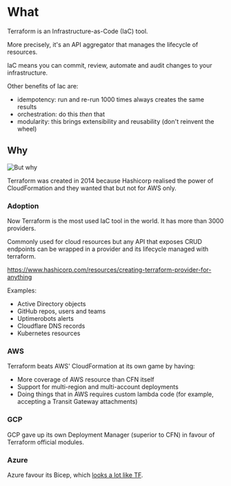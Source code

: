# What

Terraform is an Infrastructure-as-Code (IaC) tool.

More precisely, it's an API aggregator that manages the lifecycle of
resources.

IaC means you can commit, review, automate and audit changes to your
infrastructure.

Other benefits of Iac are:

- idempotency: run and re-run 1000 times always creates the same results
- orchestration: do this *then* that
- modularity: this brings extensibility and reusability (don't reinvent
  the wheel)


## Why

![But why](https://raw.githubusercontent.com/jpedro/levelup-terraform/master/.github/assets/images/why.jpg)

Terraform was created in 2014 because Hashicorp realised the power of
CloudFormation and they wanted that but not for AWS only.


### Adoption

Now Terraform is the most used IaC tool in the world. It has more than
3000 providers.

Commonly used for cloud resources but any API that exposes CRUD
endpoints can be wrapped in a provider and its lifecycle managed with
terraform.

https://www.hashicorp.com/resources/creating-terraform-provider-for-anything

Examples:

- Active Directory objects
- GitHub repos, users and teams
- Uptimerobots alerts
- Cloudflare DNS records
- Kubernetes resources


### AWS

Terraform beats AWS' CloudFormation at its own game by having:

- More coverage of AWS resource than CFN itself
- Support for multi-region and multi-account deployments
- Doing things that in AWS requires custom lambda code (for example,
  accepting a Transit Gateway attachments)


### GCP

GCP gave up its own Deployment Manager (superior to CFN) in favour of
Terraform official modules.

### Azure

Azure favour its Bicep, which
[looks a lot like TF](https://learn.microsoft.com/en-us/training/modules/introduction-to-infrastructure-as-code-using-bicep/4-what-bicep).
